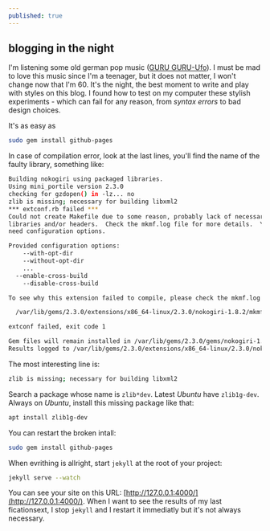 ```yaml
---
published: true
---
```


## blogging in the night

I'm listening some old german pop music ([GURU GURU-Ufo](https://www.youtube.com/watch?v=xVqkSPvSS6I)). I must be mad to love this music since I'm a teenager, but it does not matter, I won't change now that I'm 60. It's the night, the best moment to write and play with styles on this blog. I found how to test on my computer these stylish experiments - which can fail for any reason, from _syntax errors_ to bad design choices.

It's as easy as

```sh
sudo gem install github-pages
```

In case of compilation error, look at the last lines, you'll find the name of the faulty library, something like:

```sh
Building nokogiri using packaged libraries.
Using mini_portile version 2.3.0
checking for gzdopen() in -lz... no
zlib is missing; necessary for building libxml2
*** extconf.rb failed ***
Could not create Makefile due to some reason, probably lack of necessary
libraries and/or headers.  Check the mkmf.log file for more details.  You may
need configuration options.

Provided configuration options:
	--with-opt-dir
	--without-opt-dir
	...
  --enable-cross-build
	--disable-cross-build

To see why this extension failed to compile, please check the mkmf.log which can be found here:

  /var/lib/gems/2.3.0/extensions/x86_64-linux/2.3.0/nokogiri-1.8.2/mkmf.log

extconf failed, exit code 1

Gem files will remain installed in /var/lib/gems/2.3.0/gems/nokogiri-1.8.2 for inspection.
Results logged to /var/lib/gems/2.3.0/extensions/x86_64-linux/2.3.0/nokogiri-1.8.2/gem_make.out
```

The most interesting line is:

```sh
zlib is missing; necessary for building libxml2
```

Search a package whose name is `zlib*dev`. Latest _Ubuntu_ have `zlib1g-dev`. Always on _Ubuntu_, install this missing package like that:

```sh
apt install zlib1g-dev
```

You can restart the broken intall:

```sh
sudo gem install github-pages
```

When evrithing is allright, start `jekyll` at the root of your project:

```sh
jekyll serve --watch
```

You can see your site on this URL: [http://127.0.0.1:4000/](http://127.0.0.1:4000/). When I want to see the results of my last ficationsext, I stop `jekyll` and I restart it immediatly but it's not always necessary.

